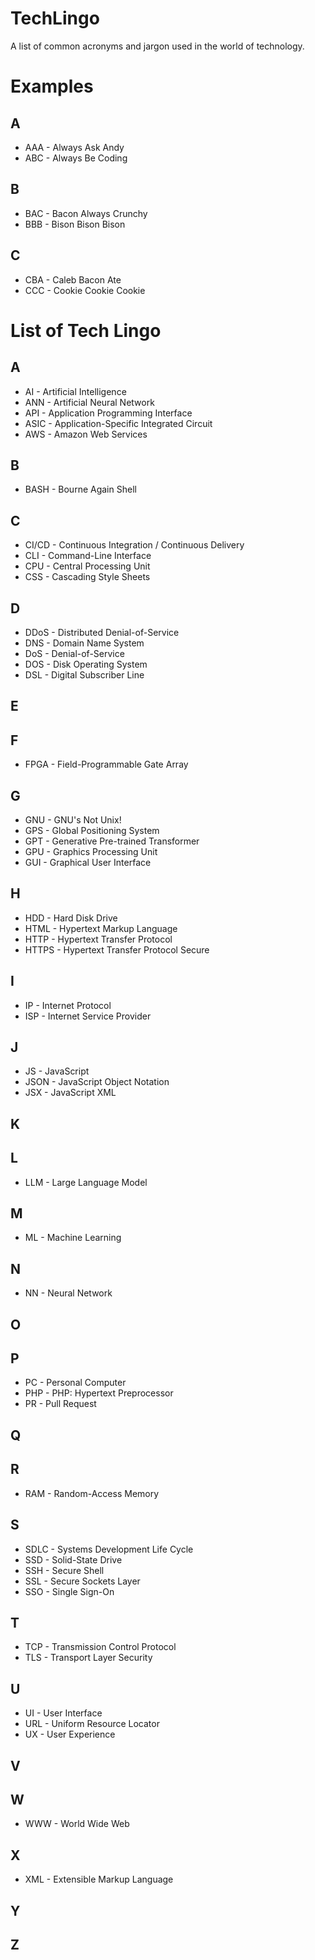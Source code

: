 # TechLingo

A list of common acronyms and jargon used in the world of technology.

# Examples

## A
* AAA - Always Ask Andy
* ABC - Always Be Coding

## B
* BAC - Bacon Always Crunchy
* BBB - Bison Bison Bison 

## C
* CBA - Caleb Bacon Ate
* CCC - Cookie Cookie Cookie

# List of Tech Lingo

## A
* AI - Artificial Intelligence
* ANN - Artificial Neural Network
* API - Application Programming Interface
* ASIC - Application-Specific Integrated Circuit
* AWS - Amazon Web Services

## B
* BASH - Bourne Again Shell

## C
* CI/CD - Continuous Integration / Continuous Delivery
* CLI - Command-Line Interface
* CPU - Central Processing Unit
* CSS - Cascading Style Sheets

## D
* DDoS - Distributed Denial-of-Service
* DNS - Domain Name System
* DoS - Denial-of-Service
* DOS - Disk Operating System
* DSL - Digital Subscriber Line

## E

## F
* FPGA - Field-Programmable Gate Array

## G
* GNU - GNU's Not Unix! 
* GPS - Global Positioning System
* GPT - Generative Pre-trained Transformer
* GPU - Graphics Processing Unit
* GUI - Graphical User Interface

## H
* HDD - Hard Disk Drive
* HTML - Hypertext Markup Language
* HTTP - Hypertext Transfer Protocol
* HTTPS - Hypertext Transfer Protocol Secure

## I
* IP - Internet Protocol
* ISP - Internet Service Provider

## J
* JS - JavaScript
* JSON - JavaScript Object Notation
* JSX - JavaScript XML

## K

## L
* LLM - Large Language Model

## M
* ML - Machine Learning

## N
* NN - Neural Network

## O

## P
* PC - Personal Computer
* PHP - PHP: Hypertext Preprocessor
* PR - Pull Request

## Q

## R
* RAM - Random-Access Memory

## S
* SDLC - Systems Development Life Cycle
* SSD - Solid-State Drive
* SSH - Secure Shell
* SSL - Secure Sockets Layer
* SSO - Single Sign-On

## T
* TCP - Transmission Control Protocol
* TLS - Transport Layer Security

## U
* UI - User Interface
* URL - Uniform Resource Locator
* UX - User Experience

## V

## W
* WWW - World Wide Web

## X
* XML - Extensible Markup Language 

## Y

## Z

